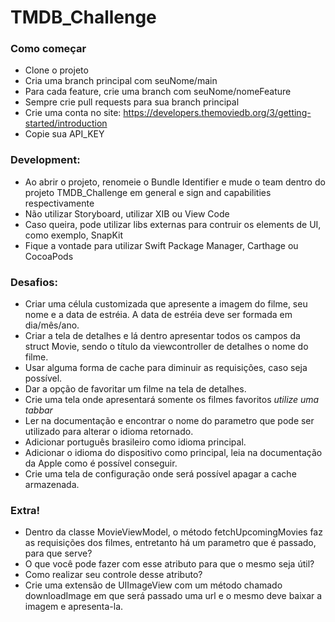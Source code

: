 # TMDB_Challenge

### Como começar
+ Clone o projeto
+ Cria uma branch principal com seuNome/main
+ Para cada feature, crie uma branch com seuNome/nomeFeature
+ Sempre crie pull requests para sua branch principal
+ Crie uma conta no site: https://developers.themoviedb.org/3/getting-started/introduction
+ Copie sua API_KEY

### Development:
+ Ao abrir o projeto, renomeie o Bundle Identifier e mude o team dentro do projeto TMDB_Challenge em general e sign and capabilities respectivamente
+ Não utilizar Storyboard, utilizar XIB ou View Code
+ Caso queira, pode utilizar libs externas para contruir os elements de UI, como exemplo, SnapKit
+ Fique a vontade para utilizar Swift Package Manager, Carthage ou CocoaPods

### Desafios:
+ Criar uma célula customizada que apresente a imagem do filme, seu nome e a data de estréia. A data de estréia deve ser formada em dia/mês/ano.
+ Criar a tela de detalhes e lá dentro apresentar todos os campos da struct Movie, sendo o título da viewcontroller de detalhes o nome do filme.
+ Usar alguma forma de cache para diminuir as requisições, caso seja possível.
+ Dar a opção de favoritar um filme na tela de detalhes.
+ Crie uma tela onde apresentará somente os filmes favoritos *utilize uma tabbar*
+ Ler na documentação e encontrar o nome do parametro que pode ser utilizado para alterar o idioma retornado.
+ Adicionar português brasileiro como idioma principal.
+ Adicionar o idioma do dispositivo como principal, leia na documentação da Apple como é possível conseguir.
+ Crie uma tela de configuração onde será possível apagar a cache armazenada.

### Extra!
+ Dentro da classe MovieViewModel, o método fetchUpcomingMovies faz as requisições dos filmes, entretanto há um parametro que é passado, para que serve? 
+ O que você pode fazer com esse atributo para que o mesmo seja útil?
+ Como realizar seu controle desse atributo?
+ Crie uma extensão de UIImageView com um método chamado downloadImage em que será passado uma url e o mesmo deve baixar a imagem e apresenta-la.


